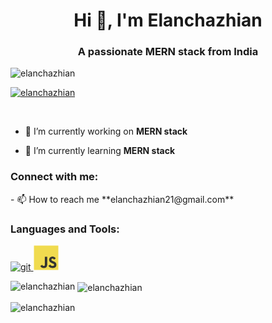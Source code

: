 <h1 align="center">Hi 👋, I'm Elanchazhian</h1>
<h3 align="center">A passionate MERN stack from India</h3>

<p align="left"> <img src="https://komarev.com/ghpvc/?username=elanchazhian&label=Profile%20views&color=0e75b6&style=flat" alt="elanchazhian" /> </p>

<p align="left"> <a href="https://github.com/ryo-ma/github-profile-trophy"><img src="https://github-profile-trophy.vercel.app/?username=elanchazhian" alt="elanchazhian" /></a> </p>

<p align="left"> <a href="https://twitter.com/" target="blank"><img src="https://img.shields.io/twitter/follow/?logo=twitter&style=for-the-badge" alt="" /></a> </p>

- 🔭 I’m currently working on **MERN stack**

- 🌱 I’m currently learning **MERN stack**

<h3 align="left">Connect with me:</h3>
- 📫 How to reach me **elanchazhian21@gmail.com**


<p align="left">
</p>

<h3 align="left">Languages and Tools:</h3>
<p align="left"> <a href="https://git-scm.com/" target="_blank" rel="noreferrer"> <img src="https://www.vectorlogo.zone/logos/git-scm/git-scm-icon.svg" alt="git" width="40" height="40"/> </a> <a href="https://developer.mozilla.org/en-US/docs/Web/JavaScript" target="_blank" rel="noreferrer"> <img src="https://raw.githubusercontent.com/devicons/devicon/master/icons/javascript/javascript-original.svg" alt="javascript" width="40" height="40"/> </a> </p>

<p><img align="left" src="https://github-readme-stats.vercel.app/api/top-langs?username=elanchazhian&show_icons=true&locale=en&layout=compact" alt="elanchazhian" /></p>

<p>&nbsp;<img align="center" src="https://github-readme-stats.vercel.app/api?username=elanchazhian&show_icons=true&locale=en" alt="elanchazhian" /></p>

<p><img align="center" src="https://github-readme-streak-stats.herokuapp.com/?user=elanchazhian&" alt="elanchazhian" /></p>
